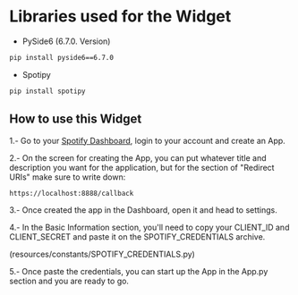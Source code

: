 # Libraries used for the Widget
* PySide6 (6.7.0. Version)
```sh
pip install pyside6==6.7.0
```
* Spotipy
```sh
pip install spotipy
```
## How to use this Widget
1.- Go to your [Spotify Dashboard](https://developer.spotify.com/dashboard), login to your account and create an App.

2.- On the screen for creating the App, you can put whatever title and description you want for the application, but for the section of "Redirect URIs" make sure to write down:
```sh
https://localhost:8888/callback
```
3.- Once created the app in the Dashboard, open it and head to settings.

4.- In the Basic Information section, you'll need to copy your CLIENT_ID and CLIENT_SECRET and paste it on the SPOTIFY_CREDENTIALS archive.

(resources/constants/SPOTIFY_CREDENTIALS.py)

5.- Once paste the credentials, you can start up the App in the App.py section and you are ready to go.
